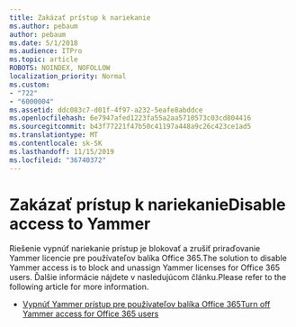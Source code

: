 ```yaml
---
title: Zakázať prístup k nariekanie
ms.author: pebaum
author: pebaum
ms.date: 5/1/2018
ms.audience: ITPro
ms.topic: article
ROBOTS: NOINDEX, NOFOLLOW
localization_priority: Normal
ms.custom:
- "722"
- "6000004"
ms.assetid: ddc083c7-d01f-4f97-a232-5eafe8abddce
ms.openlocfilehash: 6e7947afed1223fa55a2aa5710573c03cd804416
ms.sourcegitcommit: b43f77221f47b50c41197a448a9c26c423ce1ad5
ms.translationtype: MT
ms.contentlocale: sk-SK
ms.lasthandoff: 11/15/2019
ms.locfileid: "36740372"
---
```

# <a name="disable-access-to-yammer"></a><span data-ttu-id="77d73-102">Zakázať prístup k nariekanie</span><span class="sxs-lookup"><span data-stu-id="77d73-102">Disable access to Yammer</span></span>

<span data-ttu-id="77d73-103">Riešenie vypnúť nariekanie prístup je blokovať a zrušiť priraďovanie Yammer licencie pre používateľov balíka Office 365.</span><span class="sxs-lookup"><span data-stu-id="77d73-103">The solution to disable Yammer access is to block and unassign Yammer licenses for Office 365 users.</span></span> <span data-ttu-id="77d73-104">Ďalšie informácie nájdete v nasledujúcom článku.</span><span class="sxs-lookup"><span data-stu-id="77d73-104">Please refer to the following article for more information.</span></span>
  
- [<span data-ttu-id="77d73-105">Vypnúť Yammer prístup pre používateľov balíka Office 365</span><span class="sxs-lookup"><span data-stu-id="77d73-105">Turn off Yammer access for Office 365 users</span></span>](https://docs.microsoft.com/yammer/manage-yammer-users/turn-off-user-access)
